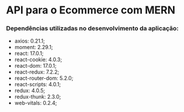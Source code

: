 # API para o Ecommerce com MERN
### Dependências utilizadas no desenvolvimento da aplicação:
* axios: 0.21.1;
* moment: 2.29.1;
* react: 17.0.1;
* react-cookie: 4.0.3;
* react-dom: 17.0.1;
* react-redux: 7.2.2;
* react-router-dom: 5.2.0;
* react-scripts: 4.0.1;
* redux: 4.0.5;
* redux-thunk: 2.3.0;
* web-vitals: 0.2.4;